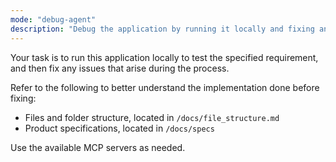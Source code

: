 ```yaml
---
mode: "debug-agent"
description: "Debug the application by running it locally and fixing any errors encountered."
---
```


Your task is to run this application locally to test the specified requirement, and then fix any issues that arise during the process.

Refer to the following to better understand the implementation done before fixing:

- Files and folder structure, located in `/docs/file_structure.md`
- Product specifications, located in `/docs/specs`

Use the available MCP servers as needed.
